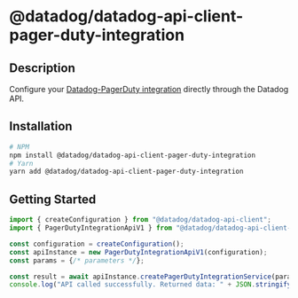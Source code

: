 # @datadog/datadog-api-client-pager-duty-integration

## Description

Configure your [Datadog-PagerDuty integration](https://docs.datadoghq.com/integrations/pagerduty/)
directly through the Datadog API.

## Installation

```sh
# NPM
npm install @datadog/datadog-api-client-pager-duty-integration
# Yarn
yarn add @datadog/datadog-api-client-pager-duty-integration
```

## Getting Started
```ts
import { createConfiguration } from "@datadog/datadog-api-client";
import { PagerDutyIntegrationApiV1 } from "@datadog/datadog-api-client-pager-duty-integration";

const configuration = createConfiguration();
const apiInstance = new PagerDutyIntegrationApiV1(configuration);
const params = {/* parameters */};

const result = await apiInstance.createPagerDutyIntegrationService(params);
console.log("API called successfully. Returned data: " + JSON.stringify(result));
```